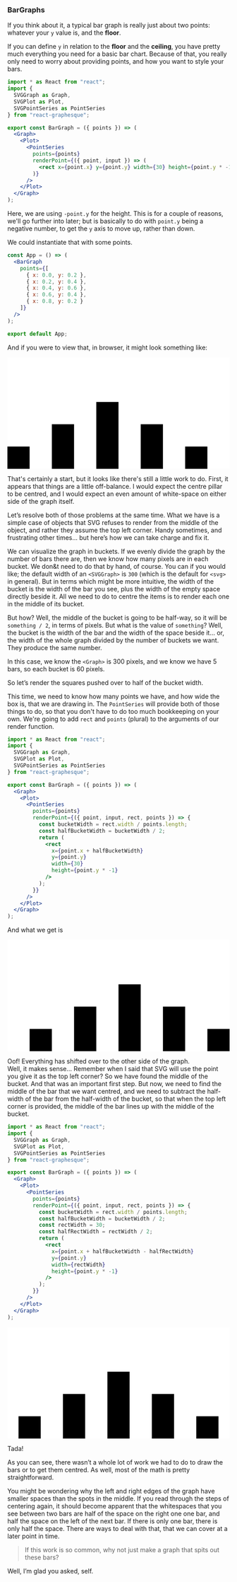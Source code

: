 ### BarGraphs

If you think about it, a typical bar graph is really just about two points: whatever your `y` value is, and the **floor**.

If you can define `y` in relation to the **floor** and the **ceiling**, you have pretty much everything you need for a basic bar chart.
Because of that, you really only need to worry about providing points, and how you want to style your bars.

```jsx
import * as React from "react";
import {
  SVGGraph as Graph,
  SVGPlot as Plot,
  SVGPointSeries as PointSeries
} from "react-graphesque";

export const BarGraph = ({ points }) => (
  <Graph>
    <Plot>
      <PointSeries
        points={points}
        renderPoint={({ point, input }) => (
          <rect x={point.x} y={point.y} width={30} height={point.y * -1} />
        )}
      />
    </Plot>
  </Graph>
);
```

Here, we are using `-point.y` for the height. This is for a couple of reasons, we'll go further into later; but is basically to do with `point.y` being a negative number, to get the `y` axis to move up, rather than down.

We could instantiate that with some points.

```jsx
const App = () => (
  <BarGraph
    points={[
      { x: 0.0, y: 0.2 },
      { x: 0.2, y: 0.4 },
      { x: 0.4, y: 0.6 },
      { x: 0.6, y: 0.4 },
      { x: 0.8, y: 0.2 }
    ]}
  />
);

export default App;
```

And if you were to view that, in browser, it might look something like:

<svg viewBox="0 0 300 150" style="height: auto; width: 100%;"><defs><clipPath id="0.12572265989873088"><rect x="0" y="-150" width="300" height="150"></rect></clipPath></defs><rect x="0" y="0" width="300" height="150" fill="white" /><g transform="translate(0, 150)" clip-path="url(#0.12572265989873088)"><g transform="translate(0, 0)"><rect x="0" y="-30" width="30" height="30"></rect><rect x="60" y="-60" width="30" height="60"></rect><rect x="120" y="-90" width="30" height="90"></rect><rect x="180" y="-60" width="30" height="60"></rect><rect x="240" y="-30" width="30" height="30"></rect></g></g></svg>

That's certainly a start, but it looks like there's still a little work to do. First, it appears that things are a little off-balance. I would expect the centre pillar to be centred, and I would expect an even amount of white-space on either side of the graph itself.

Let&rsquo;s resolve both of those problems at the same time. What we have is a simple case of objects that SVG refuses to render from the middle of the object, and rather they assume the top left corner. Handy sometimes, and frustrating other times... but here&rsquo;s how we can take charge and fix it.

We can visualize the graph in buckets. If we evenly divide the graph by the number of bars there are, then we know how many pixels are in each bucket. We don&t need to do that by hand, of course. You can if you would like; the default width of an `<SVGGraph>` is `300` (which is the default for `<svg>` in general).
But in terms which might be more intuitive, the width of the bucket is the width of the bar you see, plus the width of the empty space directly beside it.
All we need to do to centre the items is to render each one in the middle of its bucket.

But how?
Well, the middle of the bucket is going to be half-way, so it will be `something / 2`, in terms of pixels.
But what is the value of `something`? Well, the bucket is the width of the bar and the width of the space beside it... or, the width of the whole graph divided by the number of buckets we want. They produce the same number.

In this case, we know the `<Graph>` is 300 pixels, and we know we have 5 bars, so each bucket is 60 pixels.

So let&rsquo;s render the squares pushed over to half of the bucket width.

This time, we need to know how many points we have, and how wide the box is, that we are drawing in. The `PointSeries` will provide both of those things to do, so that you don't have to do too much bookkeeping on your own. We're going to add `rect` and `points` (plural) to the arguments of our render function.

```jsx
import * as React from "react";
import {
  SVGGraph as Graph,
  SVGPlot as Plot,
  SVGPointSeries as PointSeries
} from "react-graphesque";

export const BarGraph = ({ points }) => (
  <Graph>
    <Plot>
      <PointSeries
        points={points}
        renderPoint={({ point, input, rect, points }) => {
          const bucketWidth = rect.width / points.length;
          const halfBucketWidth = bucketWidth / 2;
          return (
            <rect
              x={point.x + halfBucketWidth}
              y={point.y}
              width={30}
              height={point.y * -1}
            />
          );
        }}
      />
    </Plot>
  </Graph>
);
```

And what we get is

<svg viewBox="0 0 300 150" style="height: auto; width: 100%;"><defs><clipPath id="0.755444228719063"><rect x="0" y="-150" width="300" height="150"></rect></clipPath></defs><rect x="0" y="0" width="300" height="150" fill="white" /><g transform="translate(0, 150)" clip-path="url(#0.755444228719063)"><g transform="translate(0, 0)"><rect x="30" y="-30" width="30" height="30"></rect><rect x="90" y="-60" width="30" height="60"></rect><rect x="150" y="-90" width="30" height="90"></rect><rect x="210" y="-60" width="30" height="60"></rect><rect x="270" y="-30" width="30" height="30"></rect></g></g></svg>

Oof! Everything has shifted over to the other side of the graph.  
Well, it makes sense... Remember when I said that SVG will use the point you give it as the top left corner? So we have found the middle of the bucket. And that was an important first step. But now, we need to find the middle of the bar that we want centred, and we need to subtract the half-width of the bar from the half-width of the bucket, so that when the top left corner is provided, the middle of the bar lines up with the middle of the bucket.

```jsx
import * as React from "react";
import {
  SVGGraph as Graph,
  SVGPlot as Plot,
  SVGPointSeries as PointSeries
} from "react-graphesque";

export const BarGraph = ({ points }) => (
  <Graph>
    <Plot>
      <PointSeries
        points={points}
        renderPoint={({ point, input, rect, points }) => {
          const bucketWidth = rect.width / points.length;
          const halfBucketWidth = bucketWidth / 2;
          const rectWidth = 30;
          const halfRectWidth = rectWidth / 2;
          return (
            <rect
              x={point.x + halfBucketWidth - halfRectWidth}
              y={point.y}
              width={rectWidth}
              height={point.y * -1}
            />
          );
        }}
      />
    </Plot>
  </Graph>
);
```

<svg viewBox="0 0 300 150" style="height: auto; width: 100%;"><defs><clipPath id="0.878118134875828"><rect x="0" y="-150" width="300" height="150"></rect></clipPath></defs><rect x="0" y="0" width="300" height="150" fill="white" /><g transform="translate(0, 150)" clip-path="url(#0.878118134875828)"><g transform="translate(0, 0)"><rect x="15" y="-30" width="30" height="30"></rect><rect x="75" y="-60" width="30" height="60"></rect><rect x="135" y="-90" width="30" height="90"></rect><rect x="195" y="-60" width="30" height="60"></rect><rect x="255" y="-30" width="30" height="30"></rect></g></g></svg>

Tada!

As you can see, there wasn&rsquo;t a whole lot of work we had to do to draw the bars or to get them centred. As well, most of the math is pretty straightforward.

You might be wondering why the left and right edges of the graph have smaller spaces than the spots in the middle. If you read through the steps of centering again, it should become apparent that the whitespaces that you see between two bars are half of the space on the right one one bar, and half the space on the left of the next bar. If there is only one bar, there is only half the space. There are ways to deal with that, that we can cover at a later point in time.

> If this work is so common, why not just make a graph that spits out these bars?

Well, I&rsquo;m glad you asked, self.